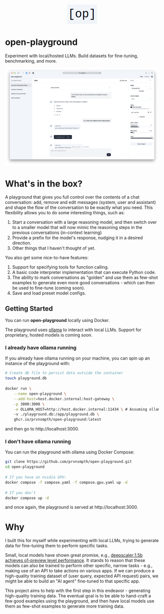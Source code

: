 <div align="center">
    <img src="static/favicon.png" />
</div>

# open-playground

Experiment with local/hosted LLMs. Build datasets for fine-tuning, benchmarking, and more.

<img src="static/screenshot2.png" />

# What's in the box?

A playground that gives you full control over the contents of a chat conversation: add, remove and edit messages (system, user and assistant) and shape the flow of the conversation to be exactly what you need. This flexibility allows you to do some interesting things, such as:
1. Start a conversation with a large reasoning model, and then switch over to a smaller model that will now mimic the reasoning steps in the previous conversations (in-context learning)
2. Provide a prefix for the model's response, nudging it in a desired direction.
3. Other things that I haven't thought of yet.

You also get some nice-to-have features:
1. Support for specifying tools for function calling.
2. A basic code interpreter implementation that can execute Python code.
3. The ability to mark conversations as "golden" and use them as few-shot examples to generate even more good conversations - which can then be used to fine-tune (coming soon).
4. Save and load preset model configs.

## Getting Started

You can run **open-playground** locally using Docker.

The playground uses [ollama](https://ollama.com) to interact with local LLMs. Support for proprietary, hosted models is coming soon.

### I already have ollama running

If you already have ollama running on your machine, you can spin up an instance of the playground with:

```bash
# Create db file to persist data outside the container
touch playground.db

docker run \
    --name open-playground \
    --add-host=host.docker.internal:host-gateway \
    -p 3000:3000 \
    -e OLLAMA_HOST=http://host.docker.internal:11434 \ # Assuming ollama is running on port 11434
    -v ./playground.db:/app/playground.db \
    ghcr.io/prvnsmpth/open-playground:latest
```

and then go to http://localhost:3000.

### I don't have ollama running

You can run the playground with ollama using Docker Compose:

```bash
git clone https://github.com/prvnsmpth/open-playground.git
cd open-playground

# If you have an nvidia GPU:
docker compose -f compose.yaml -f compose.gpu.yaml up -d

# If you don't
docker compose up -d
```

and once again, the playground is served at http://localhost:3000.

# Why

I built this for myself while experimenting with local LLMs, trying to generate data for fine-tuning them to perform specific tasks.

Small, local models have shown great promise, e.g., [deepscaler:1.5b achieves o1-preview level performance](https://pretty-radio-b75.notion.site/DeepScaleR-Surpassing-O1-Preview-with-a-1-5B-Model-by-Scaling-RL-19681902c1468005bed8ca303013a4e2). It stands to reason that these models can also be trained to perform other specific, narrow tasks - e.g., making use of an API to take actions on various apps. If we can produce a high-quality training dataset of (user query, expected API request) pairs, we might be able to build an "AI agent" fine-tuned to that specific app.

This project aims to help with the first step in this endeavor - generating high-quality training data. The eventual goal is to be able to hand-craft a few good examples using the playground, and then have local models use them as few-shot examples to generate more training data.
